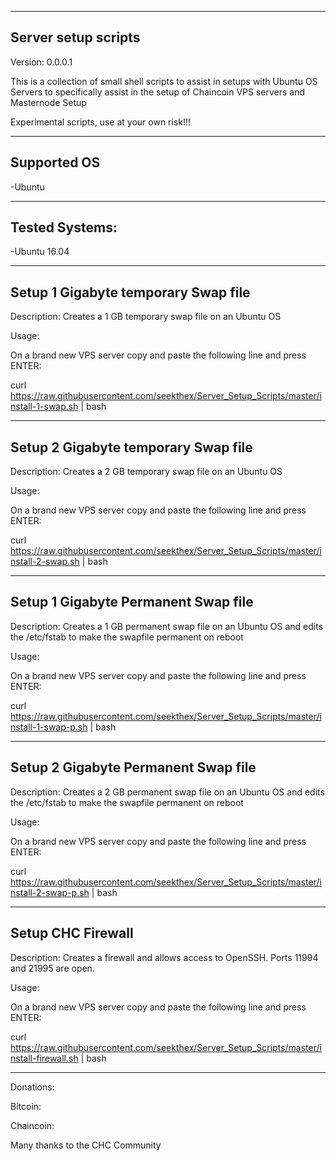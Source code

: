 ---------
Server setup scripts
---------
Version: 0.0.0.1

This is a collection of small shell scripts to assist in setups with Ubuntu OS Servers to specifically assist in the setup of Chaincoin VPS servers and Masternode Setup

Experimental scripts, use at your own risk!!!

---------
Supported OS
---------
-Ubuntu

---------------
Tested Systems:
---------------
-Ubuntu 16.04

--------------
Setup 1 Gigabyte temporary Swap file
--------------
Description: Creates a 1 GB temporary swap file on an Ubuntu OS

Usage:

On a brand new VPS server copy and paste the following line and press ENTER:

curl https://raw.githubusercontent.com/seekthex/Server_Setup_Scripts/master/install-1-swap.sh | bash

--------------
Setup 2 Gigabyte temporary Swap file
--------------
Description: Creates a 2 GB temporary swap file on an Ubuntu OS

Usage:

On a brand new VPS server copy and paste the following line and press ENTER:

curl https://raw.githubusercontent.com/seekthex/Server_Setup_Scripts/master/install-2-swap.sh | bash

--------------
Setup 1 Gigabyte Permanent Swap file
--------------
Description: Creates a 1 GB permanent swap file on an Ubuntu OS and edits the /etc/fstab to make the swapfile permanent on reboot

Usage:

On a brand new VPS server copy and paste the following line and press ENTER:

curl https://raw.githubusercontent.com/seekthex/Server_Setup_Scripts/master/install-1-swap-p.sh | bash

--------------
Setup 2 Gigabyte Permanent Swap file
--------------
Description: Creates a 2 GB permanent swap file on an Ubuntu OS and edits the /etc/fstab to make the swapfile permanent on reboot

Usage:

On a brand new VPS server copy and paste the following line and press ENTER:

curl https://raw.githubusercontent.com/seekthex/Server_Setup_Scripts/master/install-2-swap-p.sh | bash

--------------
Setup CHC Firewall
--------------
Description: Creates a firewall and allows access to OpenSSH. Ports 11994 and 21995 are open.

Usage:

On a brand new VPS server copy and paste the following line and press ENTER:

curl https://raw.githubusercontent.com/seekthex/Server_Setup_Scripts/master/install-firewall.sh | bash

**********

Donations:

Bitcoin:

Chaincoin:

Many thanks to the CHC Community
